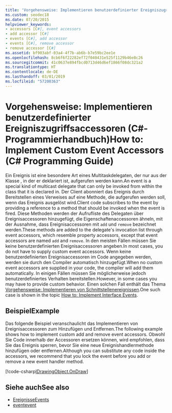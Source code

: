 ```yaml
---
title: 'Vorgehensweise: Implementieren benutzerdefinierter Ereigniszugriffsaccessoren – C#-Programmierhandbuch'
ms.custom: seodec18
ms.date: 07/20/2015
helpviewer_keywords:
- accessors [C#], event accessors
- add accessor [C#]
- events [C#], add accessor
- events [C#], remove accessor
- remove accessor [C#]
ms.assetid: bf903abf-03a4-4f7b-ab6b-b7e59bc2ee1e
ms.openlocfilehash: 8cb6f6f22282ef72f040431e525f1129b46e8c26
ms.sourcegitcommit: 41c0637e894fbcd0713d46d6ef1866f08dc321a2
ms.translationtype: HT
ms.contentlocale: de-DE
ms.lasthandoff: 03/01/2019
ms.locfileid: "57200363"
---
```

# <a name="how-to-implement-custom-event-accessors-c-programming-guide"></a><span data-ttu-id="31322-102">Vorgehensweise: Implementieren benutzerdefinierter Ereigniszugriffsaccessoren (C#-Programmierhandbuch)</span><span class="sxs-lookup"><span data-stu-id="31322-102">How to: Implement Custom Event Accessors (C# Programming Guide)</span></span>
<span data-ttu-id="31322-103">Ein Ereignis ist eine besondere Art eines Multitaskdelegaten, der nur aus der Klasse , in der er deklariert ist, aufgerufen werden kann.</span><span class="sxs-lookup"><span data-stu-id="31322-103">An event is a special kind of multicast delegate that can only be invoked from within the class that  it is declared in.</span></span> <span data-ttu-id="31322-104">Der Client abonniert das Ereignis durch Bereitstellen eines Verweises auf eine Methode, die aufgerufen werden soll, wenn das Ereignis ausgelöst wird.</span><span class="sxs-lookup"><span data-stu-id="31322-104">Client code subscribes to the event by providing a reference to a method that should be invoked when the event is fired.</span></span> <span data-ttu-id="31322-105">Diese Methoden werden der Aufrufliste des Delegaten über Ereignisaccessoren hinzugefügt, die Eigenschaftenaccessoren ähneln, mit der Ausnahme, dass Ereignisaccessoren mit `add` und `remove` bezeichnet werden.</span><span class="sxs-lookup"><span data-stu-id="31322-105">These methods are added to the delegate's invocation list through event accessors, which resemble property accessors, except that event accessors are named `add` and `remove`.</span></span> <span data-ttu-id="31322-106">In den meisten Fällen müssen Sie keine benutzerdefinierten Ereignisaccessoren angeben.</span><span class="sxs-lookup"><span data-stu-id="31322-106">In most cases, you do not have to supply custom event accessors.</span></span> <span data-ttu-id="31322-107">Wenn keine benutzerdefinierten Ereignisaccessoren im Code angegeben werden, werden sie durch den Compiler automatisch hinzugefügt.</span><span class="sxs-lookup"><span data-stu-id="31322-107">When no custom event accessors are supplied in your code, the compiler will add them automatically.</span></span> <span data-ttu-id="31322-108">In einigen Fällen müssen Sie möglicherweise jedoch benutzerdefiniertes Verhalten bereitstellen.</span><span class="sxs-lookup"><span data-stu-id="31322-108">However, in some cases you may have to provide custom behavior.</span></span> <span data-ttu-id="31322-109">Einen solchen Fall enthält das Thema [Vorgehensweise:  Implementieren von Schnittstellenereignissen](../../../csharp/programming-guide/events/how-to-implement-interface-events.md).</span><span class="sxs-lookup"><span data-stu-id="31322-109">One such case is shown in the topic [How to:  Implement Interface Events](../../../csharp/programming-guide/events/how-to-implement-interface-events.md).</span></span>  
  
## <a name="example"></a><span data-ttu-id="31322-110">Beispiel</span><span class="sxs-lookup"><span data-stu-id="31322-110">Example</span></span>  
 <span data-ttu-id="31322-111">Das folgende Beispiel veranschaulicht das Implementieren von Ereignisaccessoren zum Hinzufügen und Entfernen.</span><span class="sxs-lookup"><span data-stu-id="31322-111">The following example shows how to implement custom add and remove event accessors.</span></span> <span data-ttu-id="31322-112">Obwohl Sie Code innerhalb der Accessoren ersetzen können, wird empfohlen, dass Sie das Ereignis sperren, bevor Sie eine neue Ereignishandlermethode hinzufügen oder entfernen.</span><span class="sxs-lookup"><span data-stu-id="31322-112">Although you can substitute any code inside the accessors, we recommend that you lock the event before you add or remove a new event handler method.</span></span>  
  
[!code-csharp[IDrawingObject.OnDraw](~/samples/snippets/csharp/VS_Snippets_VBCSharp/csProgGuideEvents/CS/Events.cs#IDrawingObjectOnDraw)]  
  
## <a name="see-also"></a><span data-ttu-id="31322-113">Siehe auch</span><span class="sxs-lookup"><span data-stu-id="31322-113">See also</span></span>

- [<span data-ttu-id="31322-114">Ereignisse</span><span class="sxs-lookup"><span data-stu-id="31322-114">Events</span></span>](../../../csharp/programming-guide/events/index.md)
- [<span data-ttu-id="31322-115">event</span><span class="sxs-lookup"><span data-stu-id="31322-115">event</span></span>](../../../csharp/language-reference/keywords/event.md)
